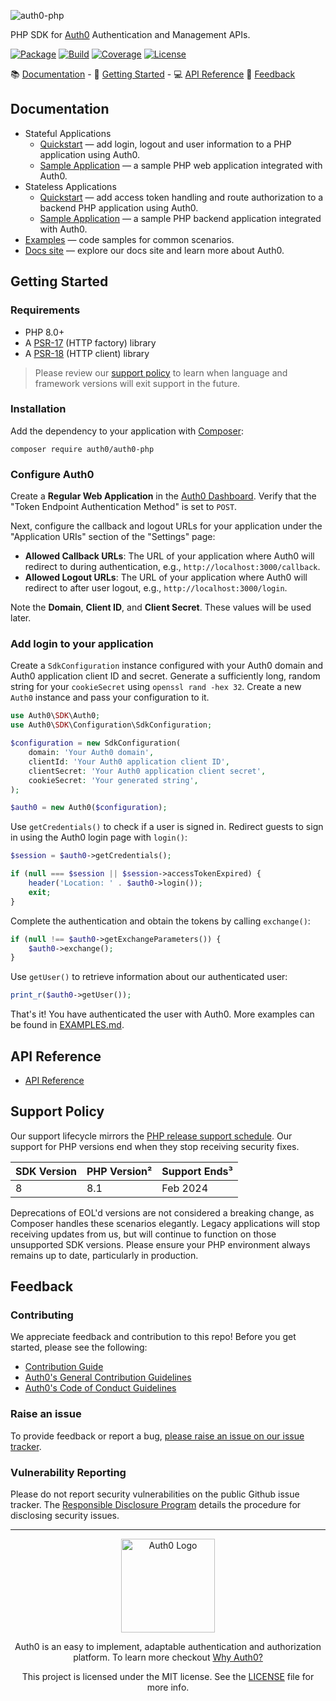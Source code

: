 ![auth0-php](https://cdn.auth0.com/website/sdks/banners/auth0-php-banner.png)

PHP SDK for [Auth0](https://auth0.com) Authentication and Management APIs.

[![Package](https://img.shields.io/packagist/dt/auth0/auth0-php)](https://packagist.org/packages/auth0/auth0-php)
[![Build](https://img.shields.io/github/workflow/status/auth0/auth0-php/Checks)](https://github.com/auth0/auth0-PHP/actions/workflows/checks.yml?query=branch%3Amain)
[![Coverage](https://img.shields.io/codecov/c/github/auth0/auth0-php)](hhttps://app.codecov.io/gh/auth0/auth0-PHP)
[![License](https://img.shields.io/packagist/l/auth0/auth0-php)](https://doge.mit-license.org/)

:books: [Documentation](#documentation) - :rocket: [Getting Started](#getting-started) - :computer: [API Reference](#api-reference) :speech_balloon: [Feedback](#feedback)

## Documentation

- Stateful Applications
  - [Quickstart](https://auth0.com/docs/quickstart/webapp/php) — add login, logout and user information to a PHP application using Auth0.
  - [Sample Application](https://github.com/auth0-samples/auth0-php-web-app) — a sample PHP web application integrated with Auth0.
- Stateless Applications
  - [Quickstart](https://auth0.com/docs/quickstart/backend/php) — add access token handling and route authorization to a backend PHP application using Auth0.
  - [Sample Application](https://github.com/auth0-samples/auth0-php-api-samples) — a sample PHP backend application integrated with Auth0.
- [Examples](./EXAMPLES.md) — code samples for common scenarios.
- [Docs site](https://www.auth0.com/docs) — explore our docs site and learn more about Auth0.

## Getting Started

### Requirements

- PHP 8.0+
- A [PSR-17](https://packagist.org/providers/psr/http-factory-implementation) (HTTP factory) library
- A [PSR-18](https://packagist.org/providers/psr/http-client-implementation) (HTTP client) library

> Please review our [support policy](#support-policy) to learn when language and framework versions will exit support in the future.

### Installation

Add the dependency to your application with [Composer](https://getcomposer.org/):

```
composer require auth0/auth0-php
```

### Configure Auth0

Create a **Regular Web Application** in the [Auth0 Dashboard](https://manage.auth0.com/#/applications). Verify that the "Token Endpoint Authentication Method" is set to `POST`.

Next, configure the callback and logout URLs for your application under the "Application URIs" section of the "Settings" page:

- **Allowed Callback URLs**: The URL of your application where Auth0 will redirect to during authentication, e.g., `http://localhost:3000/callback`.
- **Allowed Logout URLs**: The URL of your application where Auth0 will redirect to after user logout, e.g., `http://localhost:3000/login`.

Note the **Domain**, **Client ID**, and **Client Secret**. These values will be used later.

### Add login to your application

Create a `SdkConfiguration` instance configured with your Auth0 domain and Auth0 application client ID and secret. Generate a sufficiently long, random string for your `cookieSecret` using `openssl rand -hex 32`. Create a new `Auth0` instance and pass your configuration to it.

```php
use Auth0\SDK\Auth0;
use Auth0\SDK\Configuration\SdkConfiguration;

$configuration = new SdkConfiguration(
    domain: 'Your Auth0 domain',
    clientId: 'Your Auth0 application client ID',
    clientSecret: 'Your Auth0 application client secret',
    cookieSecret: 'Your generated string',
);

$auth0 = new Auth0($configuration);
```

Use `getCredentials()` to check if a user is signed in. Redirect guests to sign in using the Auth0 login page with `login()`:

```php
$session = $auth0->getCredentials();

if (null === $session || $session->accessTokenExpired) {
    header('Location: ' . $auth0->login());
    exit;
}
```

Complete the authentication and obtain the tokens by calling `exchange()`:

```php
if (null !== $auth0->getExchangeParameters()) {
    $auth0->exchange();
}
```

Use `getUser()` to retrieve information about our authenticated user:

```php
print_r($auth0->getUser());
```

That's it! You have authenticated the user with Auth0. More examples can be found in [EXAMPLES.md](./EXAMPLES.md).

## API Reference

- [API Reference](https://auth0.github.io/auth0-PHP/)

## Support Policy

Our support lifecycle mirrors the [PHP release support schedule](https://www.php.net/supported-versions.php). Our support for PHP versions end when they stop receiving security fixes.

| SDK Version | PHP Version² | Support Ends³ |
|-------------|--------------|---------------|
| 8           | 8.1          | Feb 2024      |

Deprecations of EOL'd versions are not considered a breaking change, as Composer handles these scenarios elegantly. Legacy applications will stop receiving updates from us, but will continue to function on those unsupported SDK versions. Please ensure your PHP environment always remains up to date, particularly in production.

## Feedback

### Contributing

We appreciate feedback and contribution to this repo! Before you get started, please see the following:

- [Contribution Guide](./CONTRIBUTING.md)
- [Auth0's General Contribution Guidelines](https://github.com/auth0/open-source-template/blob/master/GENERAL-CONTRIBUTING.md)
- [Auth0's Code of Conduct Guidelines](https://github.com/auth0/open-source-template/blob/master/CODE-OF-CONDUCT.md)

### Raise an issue

To provide feedback or report a bug, [please raise an issue on our issue tracker](https://github.com/auth0/auth0-PHP/issues).

### Vulnerability Reporting

Please do not report security vulnerabilities on the public Github issue tracker. The [Responsible Disclosure Program](https://auth0.com/whitehat) details the procedure for disclosing security issues.

---

<p align="center">
  <picture>
    <source media="(prefers-color-scheme: light)" srcset="https://cdn.auth0.com/website/sdks/logos/auth0_light_mode.png" width="150">
    <source media="(prefers-color-scheme: dark)" srcset="https://cdn.auth0.com/website/sdks/logos/auth0_dark_mode.png" width="150">
    <img alt="Auth0 Logo" src="https://cdn.auth0.com/website/sdks/logos/auth0_light_mode.png" width="150">
  </picture>
</p>

<p align="center">Auth0 is an easy to implement, adaptable authentication and authorization platform. To learn more checkout <a href="https://auth0.com/why-auth0">Why Auth0?</a></p>

<p align="center">This project is licensed under the MIT license. See the <a href="./LICENSE"> LICENSE</a> file for more info.</p>
